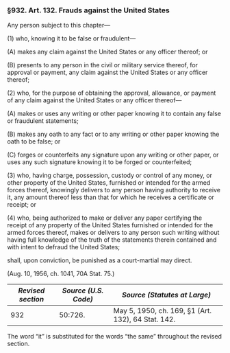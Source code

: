 ### §932. Art. 132. Frauds against the United States ###

Any person subject to this chapter—

(1) who, knowing it to be false or fraudulent—

(A) makes any claim against the United States or any officer thereof; or

(B) presents to any person in the civil or military service thereof, for approval or payment, any claim against the United States or any officer thereof;

(2) who, for the purpose of obtaining the approval, allowance, or payment of any claim against the United States or any officer thereof—

(A) makes or uses any writing or other paper knowing it to contain any false or fraudulent statements;

(B) makes any oath to any fact or to any writing or other paper knowing the oath to be false; or

(C) forges or counterfeits any signature upon any writing or other paper, or uses any such signature knowing it to be forged or counterfeited;

(3) who, having charge, possession, custody or control of any money, or other property of the United States, furnished or intended for the armed forces thereof, knowingly delivers to any person having authority to receive it, any amount thereof less than that for which he receives a certificate or receipt; or

(4) who, being authorized to make or deliver any paper certifying the receipt of any property of the United States furnished or intended for the armed forces thereof, makes or delivers to any person such writing without having full knowledge of the truth of the statements therein contained and with intent to defraud the United States;

shall, upon conviction, be punished as a court-martial may direct.

(Aug. 10, 1956, ch. 1041, 70A Stat. 75.)

|*Revised section*|*Source (U.S. Code)*|           *Source (Statutes at Large)*           |
|-----------------|--------------------|--------------------------------------------------|
|       932       |      50:726.       |May 5, 1950, ch. 169, §1 (Art. 132), 64 Stat. 142.|

The word “it” is substituted for the words “the same” throughout the revised section.